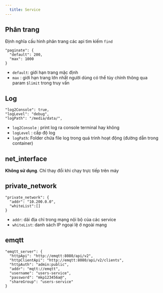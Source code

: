 ```yaml
---
  title: Service
---
```


## Phân trang

Định nghĩa cấu hình phân trang các api tìm kiếm `find`
```
"paginate": {
  "default": 200,
  "max": 1000
}
```

- `default`: giới hạn trang mặc định
- `max` : giới hạn trang lớn nhất người dùng có thể tùy chỉnh thông qua param `$limit` trong truy vấn

## Log

```
"log2Console": true,
"logLevel": "debug",
"logPath": "/media/data/",
```

- `log2Console` : print log ra console terminal hay không
- `logLevel` : cấp độ log
- `logPath`: Folder chứa file log trong quá trình hoạt động (đường dẫn trong container)

## net_interface

**Không sử dụng**. Chỉ thay đổi khi chạy trực tiếp trên máy

## private_network

```
"private_network": {
  "addr": "10.200.0.0",
  "whiteList":[]
}
```

- `addr`: dải địa chỉ trong mạng nội bộ của các service
- `whiteList`: danh sách IP ngoại lệ ở ngoài mạng

## emqtt

```
"emqtt_server": {
  "httpApi": "http://emqtt:8080/api/v2",
  "httpClientApi": "http://emqtt:8080/api/v2/clients",
  "httpAuth": "admin:public",
  "addr": "mqtt://emqtt",
  "username": "users-service",
  "password": "mkp123456a@",
  "shareGroup": "users-service"
}
```
